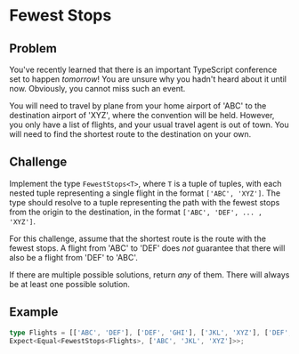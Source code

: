 # Fewest Stops

## Problem

You've recently learned that there is an important TypeScript conference set to happen _tomorrow_! You are unsure why you hadn't heard about it until now. Obviously, you cannot miss such an event.

You will need to travel by plane from your home airport of 'ABC' to the destination airport of 'XYZ', where the convention will be held. However, you only have a list of flights, and your usual travel agent is out of town. You will need to find the shortest route to the destination on your own.

## Challenge

Implement the type `FewestStops<T>`, where `T` is a tuple of tuples, with each nested tuple representing a single flight in the format `['ABC', 'XYZ']`. The type should resolve to a tuple representing the path with the fewest stops from the origin to the destination, in the format `['ABC', 'DEF', ... , 'XYZ']`.

For this challenge, assume that the shortest route is the route with the fewest stops. A flight from 'ABC' to 'DEF' does _not_ guarantee that there will also be a flight from 'DEF' to 'ABC'.

If there are multiple possible solutions, return _any_ of them. There will always be at least one possible solution.

## Example

```ts
type Flights = [['ABC', 'DEF'], ['DEF', 'GHI'], ['JKL', 'XYZ'], ['DEF', 'JKL'], ['GHI', 'MNO']];
Expect<Equal<FewestStops<Flights>, ['ABC', 'JKL', 'XYZ']>>;
```
